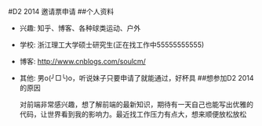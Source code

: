 #D2 2014 邀请票申请
##个人资料

* 兴趣: 知乎、博客、各种球类运动、户外
* 学校: 浙江理工大学硕士研究生(正在找工作中55555555555)
* 博客: http://www.cnblogs.com/soulcm/
* 其他: 男o(╯□╰)o，听说妹子只要申请了就能通过，好杯具
##想参加D2 2014的原因

  对前端非常感兴趣，想了解前端的最新知识，期待有一天自己也能写出优雅的代码，让世界看到我的影响力。最近找工作压力有点大，想来顺便放松放松

